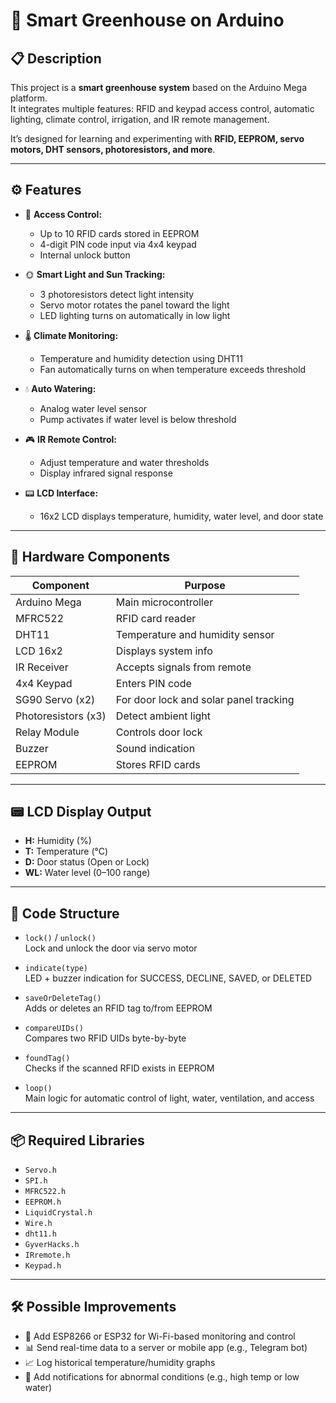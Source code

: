 # 🌿 Smart Greenhouse on Arduino

## 📋 Description

This project is a **smart greenhouse system** based on the Arduino Mega platform.  
It integrates multiple features: RFID and keypad access control, automatic lighting, climate control, irrigation, and IR remote management.

It’s designed for learning and experimenting with **RFID, EEPROM, servo motors, DHT sensors, photoresistors, and more**.

---

## ⚙️ Features

- 🔐 **Access Control:**
  - Up to 10 RFID cards stored in EEPROM
  - 4-digit PIN code input via 4x4 keypad
  - Internal unlock button

- 🌞 **Smart Light and Sun Tracking:**
  - 3 photoresistors detect light intensity
  - Servo motor rotates the panel toward the light
  - LED lighting turns on automatically in low light

- 🌡️ **Climate Monitoring:**
  - Temperature and humidity detection using DHT11
  - Fan automatically turns on when temperature exceeds threshold

- 💧 **Auto Watering:**
  - Analog water level sensor
  - Pump activates if water level is below threshold

- 🎮 **IR Remote Control:**
  - Adjust temperature and water thresholds
  - Display infrared signal response

- 📟 **LCD Interface:**
  - 16x2 LCD displays temperature, humidity, water level, and door state

---

## 🔌 Hardware Components

| Component           | Purpose                                 |
|---------------------|------------------------------------------|
| Arduino Mega        | Main microcontroller                     |
| MFRC522             | RFID card reader                         |
| DHT11               | Temperature and humidity sensor          |
| LCD 16x2            | Displays system info                     |
| IR Receiver         | Accepts signals from remote              |
| 4x4 Keypad          | Enters PIN code                          |
| SG90 Servo (x2)     | For door lock and solar panel tracking   |
| Photoresistors (x3) | Detect ambient light                     |
| Relay Module        | Controls door lock                       |
| Buzzer              | Sound indication                         |
| EEPROM              | Stores RFID cards                        |

---

## 📟 LCD Display Output


- **H:** Humidity (%)
- **T:** Temperature (°C)
- **D:** Door status (Open or Lock)
- **WL:** Water level (0–100 range)

---

## 🧠 Code Structure

- `lock()` / `unlock()`  
  Lock and unlock the door via servo motor

- `indicate(type)`  
  LED + buzzer indication for SUCCESS, DECLINE, SAVED, or DELETED

- `saveOrDeleteTag()`  
  Adds or deletes an RFID tag to/from EEPROM

- `compareUIDs()`  
  Compares two RFID UIDs byte-by-byte

- `foundTag()`  
  Checks if the scanned RFID exists in EEPROM

- `loop()`  
  Main logic for automatic control of light, water, ventilation, and access

---

## 📦 Required Libraries

- `Servo.h`
- `SPI.h`
- `MFRC522.h`
- `EEPROM.h`
- `LiquidCrystal.h`
- `Wire.h`
- `dht11.h`
- `GyverHacks.h`
- `IRremote.h`
- `Keypad.h`

---

## 🛠️ Possible Improvements

- 📱 Add ESP8266 or ESP32 for Wi-Fi-based monitoring and control
- 📊 Send real-time data to a server or mobile app (e.g., Telegram bot)
- 📈 Log historical temperature/humidity graphs
- 🔔 Add notifications for abnormal conditions (e.g., high temp or low water)
